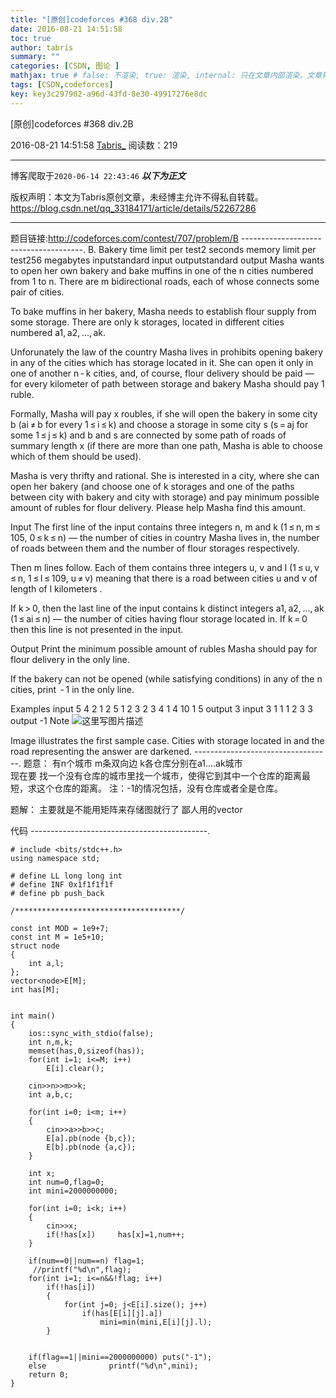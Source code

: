 ```yaml
---
title: "[原创]codeforces #368 div.2B"
date: 2016-08-21 14:51:58
toc: true
author: tabris
summary: ""
categories: [CSDN, 图论 ]
mathjax: true # false: 不渲染, true: 渲染, internal: 只在文章内部渲染，文章列表中不渲染
tags: [CSDN,codeforces]
key: key3c297902-a96d-43fd-8e30-49917276e8dc
---
```


[原创]codeforces #368 div.2B

2016-08-21 14:51:58  [Tabris_](https://me.csdn.net/qq_33184171) 阅读数：219

---

博客爬取于`2020-06-14 22:43:46`
***以下为正文***

版权声明：本文为Tabris原创文章，未经博主允许不得私自转载。
https://blog.csdn.net/qq_33184171/article/details/52267286

<!-- more -->

---

题目链接:http://codeforces.com/contest/707/problem/B
--------------------------------------.
B. Bakery
time limit per test2 seconds
memory limit per test256 megabytes
inputstandard input
outputstandard output
Masha wants to open her own bakery and bake muffins in one of the n cities numbered from 1 to n. There are m bidirectional roads, each of whose connects some pair of cities.

To bake muffins in her bakery, Masha needs to establish flour supply from some storage. There are only k storages, located in different cities numbered a1, a2, ..., ak.

Unforunately the law of the country Masha lives in prohibits opening bakery in any of the cities which has storage located in it. She can open it only in one of another n - k cities, and, of course, flour delivery should be paid — for every kilometer of path between storage and bakery Masha should pay 1 ruble.

Formally, Masha will pay x roubles, if she will open the bakery in some city b (ai ≠ b for every 1 ≤ i ≤ k) and choose a storage in some city s (s = aj for some 1 ≤ j ≤ k) and b and s are connected by some path of roads of summary length x (if there are more than one path, Masha is able to choose which of them should be used).

Masha is very thrifty and rational. She is interested in a city, where she can open her bakery (and choose one of k storages and one of the paths between city with bakery and city with storage) and pay minimum possible amount of rubles for flour delivery. Please help Masha find this amount.

Input
The first line of the input contains three integers n, m and k (1 ≤ n, m ≤ 105, 0 ≤ k ≤ n) — the number of cities in country Masha lives in, the number of roads between them and the number of flour storages respectively.

Then m lines follow. Each of them contains three integers u, v and l (1 ≤ u, v ≤ n, 1 ≤ l ≤ 109, u ≠ v) meaning that there is a road between cities u and v of length of l kilometers .

If k > 0, then the last line of the input contains k distinct integers a1, a2, ..., ak (1 ≤ ai ≤ n) — the number of cities having flour storage located in. If k = 0 then this line is not presented in the input.

Output
Print the minimum possible amount of rubles Masha should pay for flour delivery in the only line.

If the bakery can not be opened (while satisfying conditions) in any of the n cities, print  - 1 in the only line.

Examples
input
5 4 2
1 2 5
1 2 3
2 3 4
1 4 10
1 5
output
3
input
3 1 1
1 2 3
3
output
-1
Note
![这里写图片描述](http://codeforces.com/predownloaded/a7/7d/a77d38852a481214acbfff529edbb660f49dbcde.png)

Image illustrates the first sample case. Cities with storage located in and the road representing the answer are darkened.
----------------------------------.
题意：
有n个城市 m条双向边  k各仓库分别在a1....ak城市  
现在要 找一个没有仓库的城市里找一个城市，使得它到其中一个仓库的距离最短，求这个仓库的距离。
注：-1的情况包括，没有仓库或者全是仓库。

题解： 
主要就是不能用矩阵来存储图就行了  鄙人用的vector 


代码
--------------------------------------------.
```
# include <bits/stdc++.h>
using namespace std;

# define LL long long int
# define INF 0x1f1f1f1f
# define pb push_back

/*************************************/

const int MOD = 1e9+7;
const int M = 1e5+10;
struct node
{
    int a,l;
};
vector<node>E[M];
int has[M];


int main()
{
    ios::sync_with_stdio(false);
    int n,m,k;
    memset(has,0,sizeof(has));
    for(int i=1; i<=M; i++)
        E[i].clear();

    cin>>n>>m>>k;
    int a,b,c;

    for(int i=0; i<m; i++)
    {
        cin>>a>>b>>c;
        E[a].pb(node {b,c});
        E[b].pb(node {a,c});
    }

    int x;
    int num=0,flag=0;
    int mini=2000000000;

    for(int i=0; i<k; i++)
    {
        cin>>x;
        if(!has[x])     has[x]=1,num++;
    }

    if(num==0||num==n) flag=1;
     //printf("%d\n",flag);
    for(int i=1; i<=n&&!flag; i++)
        if(!has[i])
        {
            for(int j=0; j<E[i].size(); j++)
                if(has[E[i][j].a])
                    mini=min(mini,E[i][j].l);
        }


    if(flag==1||mini==2000000000) puts("-1");
    else              printf("%d\n",mini);
    return 0;
}
```
